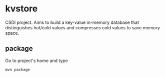 # kvstore #

CSDI project. Aims to build a key-value in-memory database that distinguishes hot/cold values and compresses cold values to save memory space.

## package ##

Go to project's home and type
```
mvn package
```